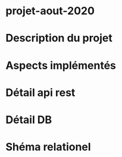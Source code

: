 # projet-aout-2020
# Description du projet
# Aspects implémentés
# Détail api rest
# Détail DB
# Shéma relationel 
